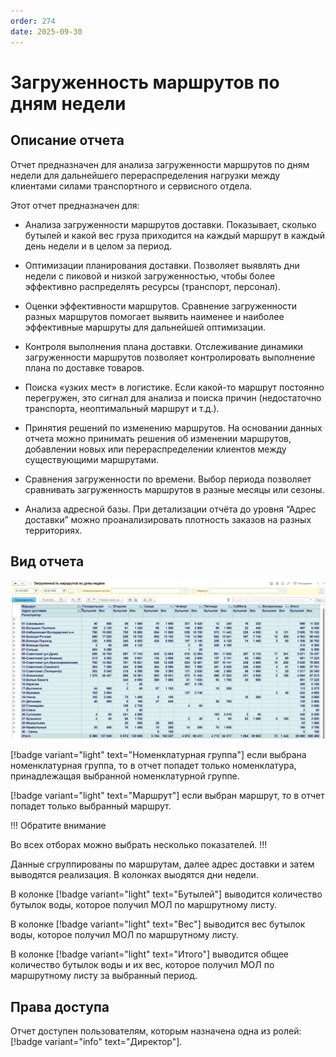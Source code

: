```yaml
---
order: 274
date: 2025-09-30
---
```

# Загруженность маршрутов по дням недели

## Описание отчета

Отчет предназначен для анализа загруженности маршрутов по дням недели для дальнейшего перераспределения нагрузки между клиентами силами транспортного и сервисного отдела.

Этот отчет предназначен для:

- Анализа загруженности маршрутов доставки. Показывает, сколько бутылей и какой вес груза приходится на каждый маршрут в каждый день недели и в целом за период.

- Оптимизации планирования доставки. Позволяет выявлять дни недели с пиковой и низкой загруженностью, чтобы более эффективно распределять ресурсы (транспорт, персонал).

- Оценки эффективности маршрутов. Сравнение загруженности разных маршрутов помогает выявить наименее и наиболее эффективные маршруты для дальнейшей оптимизации.

- Контроля выполнения плана доставки. Отслеживание динамики загруженности маршрутов позволяет контролировать выполнение плана по доставке товаров.

- Поиска «узких мест» в логистике. Если какой-то маршрут постоянно перегружен, это сигнал для анализа и поиска причин (недостаточно транспорта, неоптимальный маршрут и т.д.).

- Принятия решений по изменению маршрутов. На основании данных отчета можно принимать решения об изменении маршрутов, добавлении новых или перераспределении 
клиентов между существующими маршрутами.

- Сравнения загруженности по времени. Выбор периода позволяет сравнивать загруженность маршрутов в разные месяцы или сезоны.

- Анализа адресной базы. При детализации отчёта до уровня “Адрес доставки” можно проанализировать плотность заказов на разных территориях.

## Вид отчета

![](\images\изменения\зм.jpg)

[!badge variant="light" text="Номенклатурная группа"] если выбрана номенклатурная группа, то в отчет попадет только номенклатура, принадлежащая выбранной номенклатурной группе.

[!badge variant="light" text="Маршрут"] если выбран маршрут, то в отчет попадет только выбранный маршрут.

!!! Обратите внимание

Во всех отборах можно выбрать несколько показателей.
!!!

Данные сгруппированы по маршрутам, далее адрес доставки и затем выводятся реализация. В колонках выодятся дни недели.

В колонке [!badge variant="light" text="Бутылей"] выводится количество бутылок воды, которое получил МОЛ по маршрутному листу.

В колонке [!badge variant="light" text="Вес"] выводится вес бутылок воды, которое получил МОЛ по маршрутному листу.

В колонке [!badge variant="light" text="Итого"] выводится общее количество бутылок воды и их вес, которое получил МОЛ по маршрутному листу за выбранный период.

## Права доступа

Отчет доступен пользователям, которым назначена одна из ролей: [!badge variant="info" text="Директор"].

















